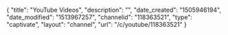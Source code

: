 {
    "title": "YouTube Videos",
    "description": "",
    "date_created": "1505946194",
    "date_modified": "1513967257",
    "channelid": "118363521",
    "type": "captivate",
    "layout": "channel",
    "url": "\/c\/youtube\/118363521"
}